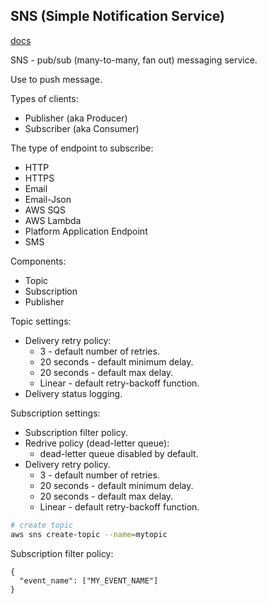 SNS (Simple Notification Service)
-

[docs](https://docs.aws.amazon.com/sns/)

SNS - pub/sub (many-to-many, fan out) messaging service.

Use to push message.

Types of clients:
* Publisher (aka Producer)
* Subscriber (aka Consumer)

The type of endpoint to subscribe:
* HTTP
* HTTPS
* Email
* Email-Json
* AWS SQS
* AWS Lambda
* Platform Application Endpoint
* SMS

Components:
* Topic
* Subscription
* Publisher

Topic settings:
* Delivery retry policy:
  * 3 - default number of retries.
  * 20 seconds - default minimum delay.
  * 20 seconds - default max delay.
  * Linear - default retry-backoff function.
* Delivery status logging.

Subscription settings:
* Subscription filter policy.
* Redrive policy (dead-letter queue):
  * dead-letter queue disabled by default.
* Delivery retry policy.
  * 3 - default number of retries.
  * 20 seconds - default minimum delay.
  * 20 seconds - default max delay.
  * Linear - default retry-backoff function.

````sh
# create topic
aws sns create-topic --name=mytopic
````

Subscription filter policy:
````
{
  "event_name": ["MY_EVENT_NAME"]
}
````
